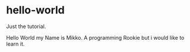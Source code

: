 # hello-world
Just the tutorial.

Hello World my Name is Mikko. A programming Rookie but i would like to learn it.
